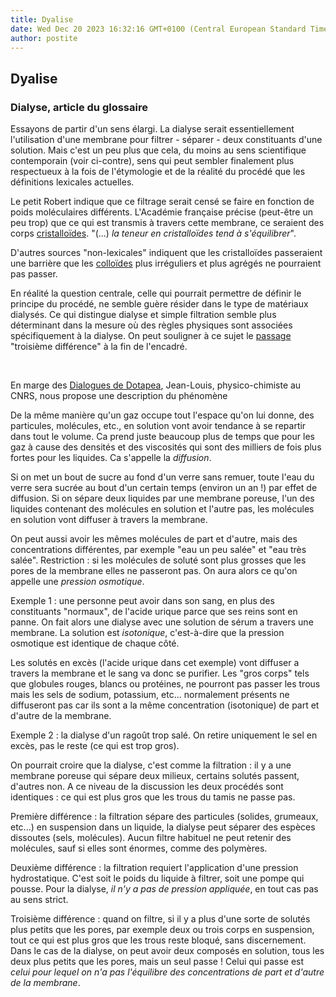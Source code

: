 ```yaml
---
title: Dyalise
date: Wed Dec 20 2023 16:32:16 GMT+0100 (Central European Standard Time)
author: postite
---
```


## Dyalise
### Dialyse, article du glossaire
 Essayons de partir d'un sens élargi. La dialyse serait essentiellement l'utilisation d'une membrane pour filtrer - séparer - deux constituants d'une solution. Mais c'est un peu plus que cela, du moins au sens scientifique contemporain (voir ci-contre), sens qui peut sembler finalement plus respectueux à la fois de l'étymologie et de la réalité du procédé que les définitions lexicales actuelles.

Le petit Robert indique que ce filtrage serait censé se faire en fonction de poids moléculaires différents. L'Académie française précise (peut-être un peu trop) que ce qui est transmis à travers cette membrane, ce seraient des corps [cristalloïdes](cristalloide.html). "(...) _la teneur en cristalloïdes tend à s'équilibrer_".

D'autres sources "non-lexicales" indiquent que les cristalloïdes passeraient une barrière que les [colloïdes](colloide.html) plus irréguliers et plus agrégés ne pourraient pas passer.

En réalité la question centrale, celle qui pourrait permettre de définir le principe du procédé, ne semble guère résider dans le type de matériaux dialysés. Ce qui distingue dialyse et simple filtration semble plus déterminant dans la mesure où des règles physiques sont associées spécifiquement à la dialyse. On peut souligner à ce sujet le [passage](dialyse.html#troisiemedifference) "troisième différence" à la fin de l'encadré.

 

En marge des [Dialogues de Dotapea](dialoguesdotapea.html), Jean-Louis, physico-chimiste au CNRS, nous propose une description du phénomène

De la même manière qu'un gaz occupe tout l'espace qu'on lui donne, des particules, molécules, etc., en solution vont avoir tendance à se repartir dans tout le volume. Ca prend juste beaucoup plus de temps que pour les gaz à cause des densités et des viscosités qui sont des milliers de fois plus fortes pour les liquides. Ca s'appelle la _diffusion_.

Si on met un bout de sucre au fond d'un verre sans remuer, toute l'eau du verre sera sucrée au bout d'un certain temps (environ un an !) par effet de diffusion. Si on sépare deux liquides par une membrane poreuse, l'un des liquides contenant des molécules en solution et l'autre pas, les molécules en solution vont diffuser à travers la membrane.

On peut aussi avoir les mêmes molécules de part et d'autre, mais des concentrations différentes, par exemple "eau un peu salée" et "eau très salée". Restriction : si les molécules de soluté sont plus grosses que les pores de la membrane elles ne passeront pas. On aura alors ce qu'on appelle une _pression osmotique_.

Exemple 1 : une personne peut avoir dans son sang, en plus des constituants "normaux", de l'acide urique parce que ses reins sont en panne. On fait alors une dialyse avec une solution de sérum a travers une membrane. La solution est _isotonique_, c'est-à-dire que la pression osmotique est identique de chaque côté.

Les solutés en excès (l'acide urique dans cet exemple) vont diffuser a travers la membrane et le sang va donc se purifier. Les "gros corps" tels que globules rouges, blancs ou protéines, ne pourront pas passer les trous mais les sels de sodium, potassium, etc... normalement présents ne diffuseront pas car ils sont a la même concentration (isotonique) de part et d'autre de la membrane.

Exemple 2 : la dialyse d'un ragoût trop salé. On retire uniquement le sel en excès, pas le reste (ce qui est trop gros).

On pourrait croire que la dialyse, c'est comme la filtration : il y a une membrane poreuse qui sépare deux milieux, certains solutés passent, d'autres non. A ce niveau de la discussion les deux procédés sont identiques : ce qui est plus gros que les trous du tamis ne passe pas.

Première différence : la filtration sépare des particules (solides, grumeaux, etc...) en suspension dans un liquide, la dialyse peut séparer des espèces dissoutes (sels, molécules). Aucun filtre habituel ne peut retenir des molécules, sauf si elles sont énormes, comme des polymères.

Deuxième différence : la filtration requiert l'application d'une pression hydrostatique. C'est soit le poids du liquide à filtrer, soit une pompe qui pousse. Pour la dialyse, _il n'y a pas de pression appliquée_, en tout cas pas au sens strict.

Troisième différence : quand on filtre, si il y a plus d'une sorte de solutés plus petits que les pores, par exemple deux ou trois corps en suspension, tout ce qui est plus gros que les trous reste bloqué, sans discernement.  
Dans le cas de la dialyse, on peut avoir deux composés en solution, tous les deux plus petits que les pores, mais un seul passe ! Celui qui passe est _celui pour lequel on n'a pas l'équilibre des concentrations de part et d'autre de la membrane_.